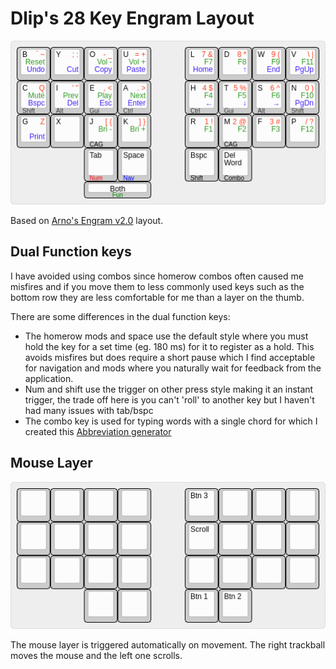 # Dlip's 28 Key Engram Layout

![](./dlip's-28-key-engram-layout.png)

Based on [Arno's Engram v2.0](https://engram.dev/) layout.

## Dual Function keys

I have avoided using combos since homerow combos often caused me misfires and if you move them to less commonly used keys such as the bottom row they are less comfortable for me than a layer on the thumb.

There are some differences in the dual function keys:

- The homerow mods and space use the default style where you must hold the key for a set time (eg. 180 ms) for it to register as a hold. This avoids misfires but does require a short pause which I find acceptable for navigation and mods where you naturally wait for feedback from the application.
- Num and shift use the trigger on other press style making it an instant trigger, the trade off here is you can't 'roll' to another key but I haven't had many issues with tab/bspc
- The combo key is used for typing words with a single chord for which I created this [Abbreviation generator](https://github.com/dlip/abbrgen)

## Mouse Layer

![](dlip's-28-key-engram-layout---mouse.png)

The mouse layer is triggered automatically on movement. The right trackball moves the mouse and the left one scrolls.
